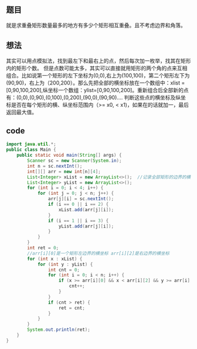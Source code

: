 ## 题目
就是求重叠矩形数量最多的地方有多少个矩形相互重叠。且不考虑边界和角落。

## 想法
其实可以用点模拟法，找到最左下和最右上的点，然后每次加一枚举，找其在矩形内的矩形个数。
但是点数可能太多，其实可以直接就用矩形的两个角的点来互相组合。比如说第一个矩形的左下坐标为(0,0),右上为(100,100)，第二个矩形左下为(90,90)，右上为（200,200）。那么先把全部的横坐标放在一个数组中：xlist = [0,90,100,200],纵坐标一个数组：ylist=[0,90,100,200]。重新组合后全部新的点有：(0,0),(0,90),(0,100),(0,200),(90,0),(90,90)....
判断这些点的横坐标及纵坐标是否在每个矩形的横、纵坐标范围内（>= x0, < x1)，如果在的话就加一，最后返回最大值。

## code
```java
import java.util.*;
public class Main {
    public static void main(String[] args) {
        Scanner sc = new Scanner(System.in);
        int n = sc.nextInt();
        int[][] arr = new int[n][4];
        List<Integer> xList = new ArrayList<>();  //记录全部矩形的边界的横坐标
        List<Integer> yList = new ArrayList<>();
        for (int i = 0; i < 4; i++) {
            for (int j = 0; j < n; j++) {
                arr[j][i] = sc.nextInt();
                if (i == 0 || i == 2) {
                    xList.add(arr[j][i]);
                }
                if (i == 1 || i == 3) {
                    yList.add(arr[j][i]);
                }
            }
        }
        int ret = 0;
        //arr[i][0]是一个矩形左边界的横坐标 arr[i][2]是右边界的横坐标
        for (int x : xList) {
            for (int y : yList) {
                int cnt = 0;
                for (int i = 0; i < n; i++) {
                    if (x >= arr[i][0] && x < arr[i][2] && y >= arr[i][1] && y < arr[i][3]) {
                        cnt++;
                    }
                }
                if (cnt > ret) {
                    ret = cnt;
                }
            }
        }
        System.out.println(ret);
    }
}
```